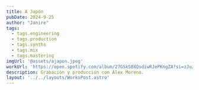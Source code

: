 ```yaml
---
title: A Japón
pubDate: 2024-9-25
author: "Janire"
tags:
  - tags.engineering
  - tags.production
  - tags.synths
  - tags.mix
  - tags.mastering
imgUrl: '@assets/ajapon.jpeg'
workUrl: 'https://open.spotify.com/album/27GSkS0XQsdiwRJePKngZA?si=zJuzO112Siiwu6zSQ2vAsg'
description: Grabación y producción con Álex Moreno.
layout: '../../layouts/WorksPost.astro'
---
```



